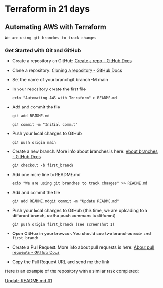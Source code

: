 # Terraform in 21 days

## Automating AWS with Terraform

    We are using git branches to track changes

### Get Started with Git and GitHub

+ Create a repository on GitHub: [Create a repo - GitHub Docs](https://docs.github.com/en/get-started/quickstart/create-a-repo)

+ Clone a repository: [Cloning a repository - GitHub Docs](https://docs.github.com/en/repositories/creating-and-managing-repositories/cloning-a-repository)

+ Set the name of your branchgit branch -M main

+ In your repository create the first file

    `echo "Automating AWS with Terraform" > README.md`

+ Add and commit the file

    `git add README.md`

    `git commit -m "Initial commit"`

+ Push your local changes to GitHub

    `git push origin main`

+ Create a new branch. More info about branches is here:  [About branches - GitHub Docs](https://docs.github.com/en/pull-requests/collaborating-with-pull-requests/proposing-changes-to-your-work-with-pull-requests/about-branches)

    `git checkout -b first_branch`

+ Add one more line to README.md

    `echo "We are using git branches to track changes" >> README.md`

+ Add and commit the file

    `git add README.mdgit commit -m "Update README.md"`

+ Push your local changes to GitHub (this time, we are uploading to a different branch, so the push command is different)

    `git push origin first_branch (see screenshot 1)`

+ Open GitHub in your browser. You should see two branches `main` and `first_branch`

+ Create a Pull Request. More info about pull requests is here: [About pull requests - GitHub Docs](https://docs.github.com/en/pull-requests/collaborating-with-pull-requests/proposing-changes-to-your-work-with-pull-requests/about-pull-requests)

+ Copy the Pull Request URL and send me the link

Here is an example of the repository with a similar task completed:

[Update README.md #1](https://github.com/G-oracle/terraform-in-21-days/pull/1)
